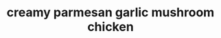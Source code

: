 ---
servings: 4 servings
notes:
directions: |-
  * In a large skillet add olive oil and cook the chicken on medium high heat for 3-5 minutes on each side or until brown
  * Remove chicken and set aside on a plate
  * Add the sliced mushrooms and cook for a few minutes until tender
  * Remove and set aside
  * To make the sauce add the butter and melt
  * Add garlic and cook until tender
  * Whisk in the flour until it thickens
  * Whisk in chicken broth, heavy cream, parmesan cheese, garlic powder, pepper and salt
  * Add the spinach and let simmer until it starts to thicken and spinach wilts
  * Add the chicken and
  * Mushrooms back to the sauce and serve over pasta is desired
ingredients: |-
  * 4 boneless, skinless chicken breasts, thinly sliced
  * 2 tablespoons olive oil
  * salt pepper
  * 8 ounces sliced mushrooms

  Creamy parmesan garlic sauce:
  * ¼ cup butter
  * 2 garlic cloves, minced
  * 1 tablespoon flour
  * ½ cup chicken broth
  * 1 cup heavy cream or half and half
  * ½ cup grated parmesan cheese
  * ½ teaspoon garlic powder
  * ¼ teaspoon pepper
  * ½ teaspoon salt
  * 1 cup spinach, chopped
rating:
ease:
category: main course
href: 'https://therecipecritic.com/2016/06/creamy-parmesan-garlic-mushroom-chicken/'
totalTime: 25 min
cookTime: 20 min
prepTime: 5 min
title: creamy parmesan garlic mushroom chicken
path: /creamy-parmesan-garlic-mushroom-chicken
---